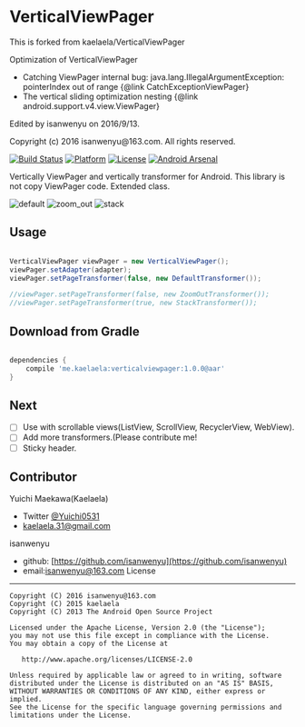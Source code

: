 VerticalViewPager
===
This is forked from kaelaela/VerticalViewPager
 
Optimization of VerticalViewPager
  <ul>
     <li>Catching ViewPager internal bug: java.lang.IllegalArgumentException: pointerIndex out of range {@link CatchExceptionViewPager} </li>
     <li>The vertical sliding optimization nesting {@link android.support.v4.view.ViewPager}</li>
  </ul>
 Edited by isanwenyu on 2016/9/13.<p>
 Copyright (c) 2016 isanwenyu@163.com. All rights reserved.
 
 
[![Build Status](https://travis-ci.org/kaelaela/VerticalViewPager.svg)](https://travis-ci.org/kaelaela/VerticalViewPager)
[![Platform](http://img.shields.io/badge/platform-android-brightgreen.svg?style=flat)](http://developer.android.com/index.html)
[![License](https://img.shields.io/badge/license-Apache%202-blue.svg)](https://www.apache.org/licenses/LICENSE-2.0)
[![Android Arsenal](https://img.shields.io/badge/Android%20Arsenal-VerticalViewPager-green.svg?style=flat)](https://android-arsenal.com/details/1/2651)

Vertically ViewPager and vertically transformer for Android.
This library is not copy ViewPager code. Extended class.

![default](art/default.gif) ![zoom_out](art/zoom_out.gif) ![stack](art/stack.gif)

## Usage

```java

VerticalViewPager viewPager = new VerticalViewPager();
viewPager.setAdapter(adapter);
viewPager.setPageTransformer(false, new DefaultTransformer());

//viewPager.setPageTransformer(false, new ZoomOutTransformer());
//viewPager.setPageTransformer(true, new StackTransformer());

```

## Download from Gradle

```groovy

dependencies {
    compile 'me.kaelaela:verticalviewpager:1.0.0@aar'
}

```

## Next

- [ ] Use with scrollable views(ListView, ScrollView, RecyclerView, WebView).
- [ ] Add more transformers.(Please contribute me!
- [ ] Sticky header.

## Contributor

Yuichi Maekawa(Kaelaela)
* Twitter [@Yuichi0531](https://twitter.com/Yuichi0531)
* kaelaela.31@gmail.com

isanwenyu
* github: [https://github.com/isanwenyu](https://github.com/isanwenyu)
* email:[isanwenyu@163.com](isanwenyu@163.com)
License
-------
    Copyright (C) 2016 isanwenyu@163.com
    Copyright (C) 2015 kaelaela
    Copyright (C) 2013 The Android Open Source Project

    Licensed under the Apache License, Version 2.0 (the "License");
    you may not use this file except in compliance with the License.
    You may obtain a copy of the License at

       http://www.apache.org/licenses/LICENSE-2.0

    Unless required by applicable law or agreed to in writing, software
    distributed under the License is distributed on an "AS IS" BASIS,
    WITHOUT WARRANTIES OR CONDITIONS OF ANY KIND, either express or implied.
    See the License for the specific language governing permissions and
    limitations under the License.

